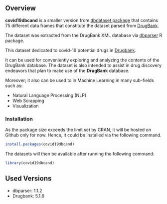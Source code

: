 
<!-- README.md is generated from README.Rmd. Please edit that file -->

## Overview

**covid19dbcand** is a smaller version from [dbdataset
package](https://github.com/Dainanahan/dbdataset) that contains 75
different data frames that constitute the dataset parsed from
[DrugBank](https://www.drugbank.ca).

The dataset was extracted from the DrugBank XML database via
[dbparser](https://docs.ropensci.org/dbparser) R package.

This dataset dedicated to covid-19 potential drugs in
[Drugbank](https://www.drugbank.ca/covid-19#drugs).

It can be used for conveniently exploring and analyzing the contents of
the DrugBank database. The dataset is also intended to assist in drug
discovery endeavors that plan to make use of the **DrugBank** database.

Moreover; it also can be used to in Machine Learning in many sub-fields
such as:

  - Natural Language Processing (NLP)
  - Web Scrapping
  - Visualization

### Installation

As the package size exceeds the limit set by CRAN, it will be hosted on
Github only for now. Hence, it could be installed via the following
command.

``` r
install.packages(covid19dbcand)
```

The datasets will then be available after running the following command:

``` r
library(covid19dbcand)
```

## Used Versions

  - dbparser: 1.1.2
  - Drugbank: 5.1.6
